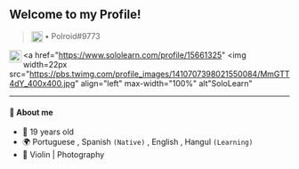 ## Welcome to my Profile!

> <img width=20px src="https://dashboard.snapcraft.io/site_media/appmedia/2021/05/discord.png" align="center" max-width="100%" alt="Discord"/> • Polroid#9773
<a href="https://www.linkedin.com/in/devdonatto-minaya/">
  <img width=22px src="https://image.flaticon.com/icons/png/512/145/145807.png" align="left" max-width="100%" alt="LinkedIn"/>
</a>


<a href="https://www.sololearn.com/profile/15661325"
  <img width=22px src="https://pbs.twimg.com/profile_images/1410707398021550084/MmGTT4dY_400x400.jpg" align="left" max-width="100%" alt"SoloLearn"
</a>
<br>

<hr>

#### 💬 About me
- 👤 19 years old
- 🌍 Portuguese , Spanish `(Native)` , English , Hangul `(Learning)`
- 🖤 Violin | Photography

